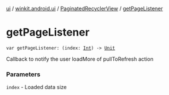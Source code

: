 [ui](../../index.md) / [winkit.android.ui](../index.md) / [PaginatedRecyclerView](index.md) / [getPageListener](./get-page-listener.md)

# getPageListener

`var getPageListener: (index: `[`Int`](https://kotlinlang.org/api/latest/jvm/stdlib/kotlin/-int/index.html)`) -> `[`Unit`](https://kotlinlang.org/api/latest/jvm/stdlib/kotlin/-unit/index.html)

Callback to notify the user loadMore of pullToRefresh action

### Parameters

`index` - Loaded data size